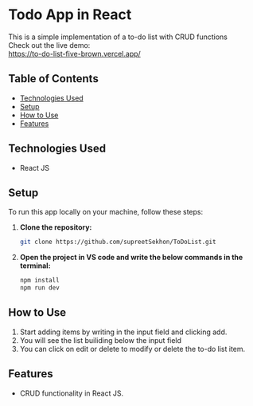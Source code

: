 # Todo App in React

This is a simple implementation of a to-do list with CRUD functions<br>
Check out the live demo: <br>
https://to-do-list-five-brown.vercel.app/<br>

## Table of Contents

- [Technologies Used](#technologies-used)
- [Setup](#setup)
- [How to Use](#how-to-use)
- [Features](#features)


## Technologies Used

- React JS

## Setup

To run this app locally on your machine, follow these steps:

1. **Clone the repository:**
    ```bash
    git clone https://github.com/supreetSekhon/ToDoList.git
    ```
2. **Open the project in VS code and write the below commands in the terminal:**
    ```bash
    npm install
    npm run dev
    ```

## How to Use

1. Start adding items by writing in the input field and clicking add.
2. You will see the list builiding below the input field
3. You can click on edit or delete to modify or delete the to-do list item.

## Features

- CRUD functionality in React JS.
